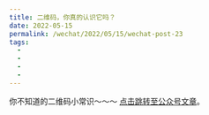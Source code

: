 ```yaml
---
title: 二维码，你真的认识它吗？
date: 2022-05-15
permalink: /wechat/2022/05/15/wechat-post-23
tags:
  - 
  - 
  - 
  - 
---
```


你不知道的二维码小常识～～～ [点击跳转至公众号文章](http://mp.weixin.qq.com/s?__biz=MzkxNjM0MzQ0MQ==&mid=2247484060&idx=1&sn=43f1110ec4e25202f656d1a47798adbe&chksm=c1501d62f6279474e3619c5dee262fe5f50591604adc727476745fe15997b091492b590ce37d#rd)。